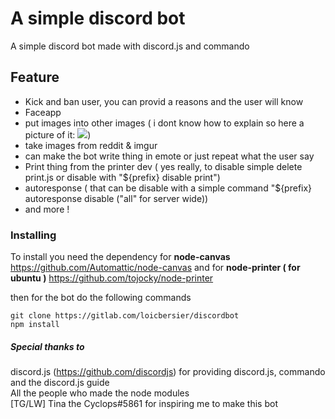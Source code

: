 # A simple discord bot

A simple discord bot made with discord.js and commando

## Feature

-   Kick and ban user, you can provid a reasons and the user will know
-   Faceapp
-   put images into other images ( i dont know how to explain so here a picture of it: <img src="https://cdn.discordapp.com/attachments/488094005071183913/514869492615086113/edupspaint.png">)
-   take images from reddit & imgur
-   can make the bot write thing in emote or just repeat what the user say
-   Print thing from the printer dev ( yes really, to disable simple delete print.js or disable with "${prefix} disable print")
-   autoresponse ( that can be disable with a simple command "${prefix} autoresponse disable ("all" for server wide))
-   and more !

### Installing

To install you need the dependency for **node-canvas** https://github.com/Automattic/node-canvas and for **node-printer ( for ubuntu )** https://github.com/tojocky/node-printer

then for the bot do the following commands

```
git clone https://gitlab.com/loicbersier/discordbot
npm install
```

##### Special thanks to

discord.js (https://github.com/discordjs) for providing discord.js, commando and the discord.js guide<br>
All the people who made the node modules<br>
[TG/LW] Tina the Cyclops#5861 for inspiring me to make this bot